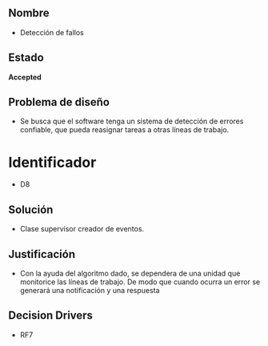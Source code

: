 ## Nombre
* Detección de fallos

## Estado

**Accepted**

## Problema de diseño 
* Se busca que el software tenga un sistema de detección de errores confiable, que pueda reasignar tareas a otras líneas de trabajo. 

# Identificador 
* D8

## Solución 
* Clase supervisor creador de eventos.

## Justificación
* Con la ayuda del algoritmo dado, se dependera de una unidad que monitorice las líneas de trabajo. De modo que cuando ocurra un error se generará una notificación y una respuesta

## Decision Drivers
* RF7


 
